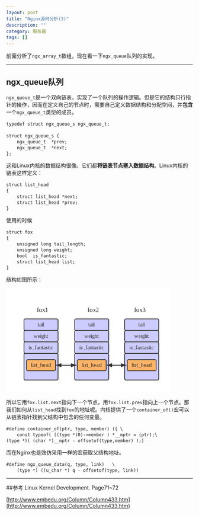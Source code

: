 ```yaml
---
layout: post
title: "Nginx源码分析(3)"
description: ""
category: 服务器
tags: []
---
```


前面分析了`ngx_array_t`数组，现在看一下`ngx_queue`队列的实现。

----------------------------------------------
## ngx_queue队列

`ngx_queue_t`是一个双向链表，实现了一个队列的操作逻辑。但是它的结构只行指针的操作，因而在定义自己的节点时，需要自己定义数据结构和分配空间，并**包含**一个`ngx_queue_t`类型的成员。

```
typedef struct ngx_queue_s ngx_queue_t;

struct ngx_queue_s {
    ngx_queue_t  *prev;
    ngx_queue_t  *next;
};
```

这和Linux内核的数据结构很像。它们都**将链表节点塞入数据结构**。Linux内核的链表这样定义：

```
struct list_head
{
    struct list_head *next;
    struct list_head *prev;
}
```

使用的时候

```
struct fox
{
    unsigned long tail_length;
    unsigned long weight;
    bool  is_fantastic;
    struct list_head list;
}
```
结构如图所示：

![图片](/assets/images/nginx-3-1.png)

所以它用`fox.list.next`指向下一个节点，用`fox.list.prev`指向上一个节点。那我们如何从`list_head`找到`fox`的地址呢。内核提供了一个`container_of()`宏可以从链表指针找到父结构中包含的任何变量。

```
#define container_of(ptr, type, member) ({ \ 
    const typeof( ((type *)0)->member ) *__mptr = (ptr);\ 
(type *)( (char *)__mptr - offsetof(type,member) );)
```

而在Nginx也是效仿采用一样的宏获取父结构地址。

```
#define ngx_queue_data(q, type, link)   \
    (type *) ((u_char *) q - offsetof(type, link))
```

-------------------------------------------

##参考
Linux Kernel Development. Page71~72

[http://www.embedu.org/Column/Column433.htm](http://www.embedu.org/Column/Column433.htm)


